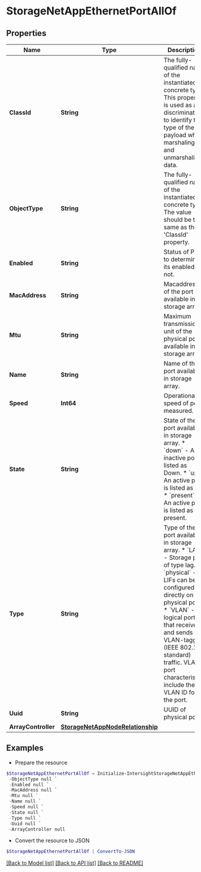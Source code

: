 # StorageNetAppEthernetPortAllOf
## Properties

Name | Type | Description | Notes
------------ | ------------- | ------------- | -------------
**ClassId** | **String** | The fully-qualified name of the instantiated, concrete type. This property is used as a discriminator to identify the type of the payload when marshaling and unmarshaling data. | [default to "storage.NetAppEthernetPort"]
**ObjectType** | **String** | The fully-qualified name of the instantiated, concrete type. The value should be the same as the &#39;ClassId&#39; property. | [default to "storage.NetAppEthernetPort"]
**Enabled** | **String** | Status of Port to determine if its enabled or not. | [optional] [readonly] 
**MacAddress** | **String** | Macaddress  of the port available in storage array. | [optional] [readonly] 
**Mtu** | **String** | Maximum transmission unit of the physical port available in storage array. | [optional] [readonly] 
**Name** | **String** | Name of the port available in storage array. | [optional] [readonly] 
**Speed** | **Int64** | Operational speed of port measured. | [optional] [readonly] 
**State** | **String** | State of the port available in storage array. * &#x60;down&#x60; - An inactive port is listed as Down. * &#x60;up&#x60; - An active port is listed as Up. * &#x60;present&#x60; - An active port is listed as present. | [optional] [readonly] [default to "down"]
**Type** | **String** | Type of the port available in storage array. * &#x60;LAG&#x60; - Storage port of type lag. * &#x60;physical&#x60; - LIFs can be configured directly on physical ports. * &#x60;VLAN&#x60; - A logical port that receives and sends VLAN-tagged (IEEE 802.1Q standard) traffic. VLAN port characteristics include the VLAN ID for the port. | [optional] [readonly] [default to "LAG"]
**Uuid** | **String** | UUID of physical port. | [optional] [readonly] 
**ArrayController** | [**StorageNetAppNodeRelationship**](StorageNetAppNodeRelationship.md) |  | [optional] 

## Examples

- Prepare the resource
```powershell
$StorageNetAppEthernetPortAllOf = Initialize-IntersightStorageNetAppEthernetPortAllOf  -ClassId null `
 -ObjectType null `
 -Enabled null `
 -MacAddress null `
 -Mtu null `
 -Name null `
 -Speed null `
 -State null `
 -Type null `
 -Uuid null `
 -ArrayController null
```

- Convert the resource to JSON
```powershell
$StorageNetAppEthernetPortAllOf | ConvertTo-JSON
```

[[Back to Model list]](../README.md#documentation-for-models) [[Back to API list]](../README.md#documentation-for-api-endpoints) [[Back to README]](../README.md)

